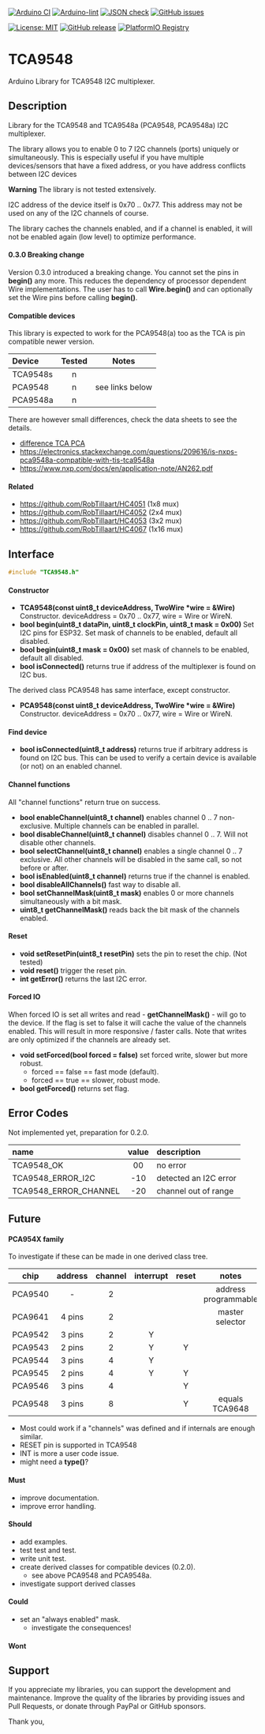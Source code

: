 
[![Arduino CI](https://github.com/RobTillaart/TCA9548/workflows/Arduino%20CI/badge.svg)](https://github.com/marketplace/actions/arduino_ci)
[![Arduino-lint](https://github.com/RobTillaart/TCA9548/actions/workflows/arduino-lint.yml/badge.svg)](https://github.com/RobTillaart/TCA9548/actions/workflows/arduino-lint.yml)
[![JSON check](https://github.com/RobTillaart/TCA9548/actions/workflows/jsoncheck.yml/badge.svg)](https://github.com/RobTillaart/TCA9548/actions/workflows/jsoncheck.yml)
[![GitHub issues](https://img.shields.io/github/issues/RobTillaart/TCA9548.svg)](https://github.com/RobTillaart/TCA9548/issues)

[![License: MIT](https://img.shields.io/badge/license-MIT-green.svg)](https://github.com/RobTillaart/TCA9548/blob/master/LICENSE)
[![GitHub release](https://img.shields.io/github/release/RobTillaart/TCA9548.svg?maxAge=3600)](https://github.com/RobTillaart/TCA9548/releases)
[![PlatformIO Registry](https://badges.registry.platformio.org/packages/robtillaart/library/TCA9548.svg)](https://registry.platformio.org/libraries/robtillaart/TCA9548)


# TCA9548

Arduino Library for TCA9548 I2C multiplexer.


## Description

Library for the TCA9548 and TCA9548a (PCA9548, PCA9548a) I2C multiplexer.

The library allows you to enable 0 to 7 I2C channels (ports) uniquely or simultaneously.
This is especially useful if you have multiple devices/sensors that have a fixed address,
or you have address conflicts between I2C devices

**Warning**
The library is not tested extensively.

I2C address of the device itself is 0x70 .. 0x77.
This address may not be used on any of the I2C channels of course.

The library caches the channels enabled, and if a channel is enabled,
it will not be enabled again (low level) to optimize performance.


#### 0.3.0 Breaking change

Version 0.3.0 introduced a breaking change.
You cannot set the pins in **begin()** any more.
This reduces the dependency of processor dependent Wire implementations.
The user has to call **Wire.begin()** and can optionally set the Wire pins 
before calling **begin()**.


#### Compatible devices

This library is expected to work for the PCA9548(a) too as the TCA is pin compatible newer version.

|  Device    |  Tested  |  Notes  |
|:-----------|:--------:|:-------:|
|  TCA9548s  |    n     |
|  PCA9548   |    n     |  see links below  |
|  PCA9548a  |    n     |



There are however small differences, check the data sheets to see the details.
- [difference TCA PCA](https://e2e.ti.com/support/interface-group/interface/f/interface-forum/815758/faq-what-is-the-difference-between-an-i2c-device-with-the-family-name-pca-and-tca)
- https://electronics.stackexchange.com/questions/209616/is-nxps-pca9548a-compatible-with-tis-tca9548a
- https://www.nxp.com/docs/en/application-note/AN262.pdf



#### Related

- https://github.com/RobTillaart/HC4051  (1x8 mux)
- https://github.com/RobTillaart/HC4052  (2x4 mux)
- https://github.com/RobTillaart/HC4053  (3x2 mux)
- https://github.com/RobTillaart/HC4067  (1x16 mux)


## Interface

```cpp
#include "TCA9548.h"
```

#### Constructor

- **TCA9548(const uint8_t deviceAddress, TwoWire \*wire = &Wire)** Constructor.
deviceAddress = 0x70 .. 0x77, wire = Wire or WireN.
- **bool begin(uint8_t dataPin, uint8_t clockPin, uint8_t mask = 0x00)**  Set I2C pins for ESP32.
Set mask of channels to be enabled, default all disabled.
- **bool begin(uint8_t mask = 0x00)**  set mask of channels to be enabled, default all disabled.
- **bool isConnected()** returns true if address of the multiplexer is found on I2C bus.


The derived class PCA9548 has same interface, except constructor.

- **PCA9548(const uint8_t deviceAddress, TwoWire \*wire = &Wire)** Constructor.
deviceAddress = 0x70 .. 0x77, wire = Wire or WireN.


#### Find device

- **bool isConnected(uint8_t address)** returns true if arbitrary address is found on I2C bus.
This can be used to verify a certain device is available (or not) on an enabled channel.


#### Channel functions

All "channel functions" return true on success.

- **bool enableChannel(uint8_t channel)** enables channel 0 .. 7 non-exclusive.
Multiple channels can be enabled in parallel.
- **bool disableChannel(uint8_t channel)** disables channel 0 .. 7.
Will not disable other channels.
- **bool selectChannel(uint8_t channel)** enables a single channel 0 .. 7 exclusive.
All other channels will be disabled in the same call, so not before or after.
- **bool isEnabled(uint8_t channel)** returns true if the channel is enabled.
- **bool disableAllChannels()** fast way to disable all.
- **bool setChannelMask(uint8_t mask)** enables 0 or more channels simultaneously with a bit mask.
- **uint8_t getChannelMask()** reads back the bit mask of the channels enabled.


#### Reset

- **void setResetPin(uint8_t resetPin)** sets the pin to reset the chip. (Not tested)
- **void reset()** trigger the reset pin.
- **int getError()** returns the last I2C error.


#### Forced IO

When forced IO is set all writes and read - **getChannelMask()** - will go to the device.
If the flag is set to false it will cache the value of the channels enabled.
This will result in more responsive / faster calls.
Note that writes are only optimized if the channels are already set.

- **void setForced(bool forced = false)** set forced write, slower but more robust.
  - forced == false == fast mode (default).
  - forced == true == slower, robust mode.
- **bool getForced()** returns set flag.


## Error Codes

Not implemented yet, preparation for 0.2.0.

|  name                   |  value  |  description            |
|:------------------------|:-------:|:------------------------|
|  TCA9548_OK             |  00     |  no error               |
|  TCA9548_ERROR_I2C      |  -10    |  detected an I2C error  |
|  TCA9548_ERROR_CHANNEL  |  -20    |  channel out of range   |


## Future

#### PCA954X family

To investigate if these can be made in one derived class tree.

|  chip     |  address  |  channel  |  interrupt  |  reset  |  notes  |
|:---------:|:---------:|:---------:|:-----------:|:-------:|:-------:|
|  PCA9540  |     -     |     2     |             |         |  address programmable
|  PCA9641  |  4 pins   |     2     |             |         |  master selector
|  PCA9542  |  3 pins   |     2     |   Y         |         |
|  PCA9543  |  2 pins   |     2     |   Y         |    Y    |
|  PCA9544  |  3 pins   |     4     |   Y         |         |
|  PCA9545  |  2 pins   |     4     |   Y         |    Y    |
|  PCA9546  |  3 pins   |     4     |             |    Y    |
|  PCA9548  |  3 pins   |     8     |             |    Y    |  equals TCA9648 

- Most could work if a "channels" was defined and if internals are enough similar.
- RESET pin is supported in TCA9548
- INT is more a user code issue.
- might need a **type()**?


#### Must

- improve documentation.
- improve error handling.

#### Should

- add examples.
- test test and test.
- write unit test.
- create derived classes for compatible devices (0.2.0).
  - see above PCA9548 and PCA9548a.
- investigate support derived classes


#### Could

- set an "always enabled" mask.
  - investigate the consequences!

#### Wont


## Support

If you appreciate my libraries, you can support the development and maintenance.
Improve the quality of the libraries by providing issues and Pull Requests, or
donate through PayPal or GitHub sponsors.

Thank you,




